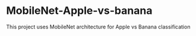 # MobileNet-Apple-vs-banana
This project uses MobileNet architecture for Apple vs Banana classification
